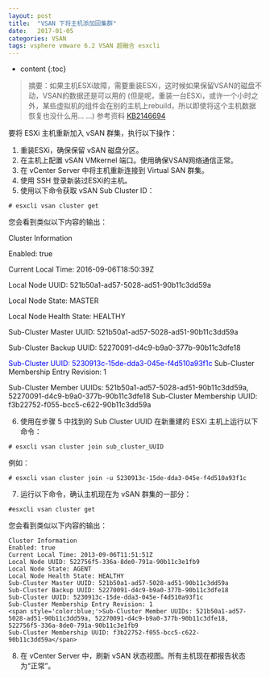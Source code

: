 ```yaml
---
layout: post
title:  "VSAN 下将主机添加回集群"
date:   2017-01-05
categories: VSAN
tags: vsphere vmware 6.2 VSAN 超融合 esxcli
---
```


* content
{:toc}


> 摘要：如果主机ESXi故障，需要重装ESXi，这时候如果保留VSAN的磁盘不动，VSAN的数据还是可以用的 (但是呢，重装一台ESXi，或许一个小时之外，某些虚拟机的组件会在别的主机上rebuild，所以即使将这个主机数据恢复也没什么用... ...)
> 参考资料 [KB2146694](https://kb.vmware.com/selfservice/microsites/search.do?language=en_US&cmd=displayKC&externalId=2146694)  

要将 ESXi 主机重新加入 vSAN 群集，执行以下操作：
1. 重装ESXi，确保保留 vSAN 磁盘分区。
2. 在主机上配置 vSAN VMkernel 端口。使用确保VSAN网络通信正常。
3. 在 vCenter Server 中将主机重新连接到 Virtual SAN 群集。
4. 使用 SSH 登录新装过ESXi的主机。
5. 使用以下命令获取 vSAN Sub Cluster ID：

`# esxcli vsan cluster get`

您会看到类似以下内容的输出：

Cluster Information

Enabled: true

Current Local Time: 2016-09-06T18:50:39Z

Local Node UUID: 521b50a1-ad57-5028-ad51-90b11c3dd59a

Local Node State: MASTER

Local Node Health State: HEALTHY

Sub-Cluster Master UUID: 521b50a1-ad57-5028-ad51-90b11c3dd59a

Sub-Cluster Backup UUID: 52270091-d4c9-b9a0-377b-90b11c3dfe18

<span style='color:blue;'>Sub-Cluster UUID: 5230913c-15de-dda3-045e-f4d510a93f1c</span>
Sub-Cluster Membership Entry Revision: 1

Sub-Cluster Member UUIDs: 521b50a1-ad57-5028-ad51-90b11c3dd59a, 52270091-d4c9-b9a0-377b-90b11c3dfe18
Sub-Cluster Membership UUID: f3b22752-f055-bcc5-c622-90b11c3dd59a


6. 使用在步骤 5 中找到的 Sub Cluster UUID 在新重建的 ESXi 主机上运行以下命令：

`# esxcli vsan cluster join sub_cluster_UUID`

例如：

`# esxcli vsan cluster join -u 5230913c-15de-dda3-045e-f4d510a93f1c`

7. 运行以下命令，确认主机现在为 vSAN 群集的一部分：

`#esxcli vsan cluster get`

您会看到类似以下内容的输出：

	Cluster Information
	Enabled: true
	Current Local Time: 2013-09-06T11:51:51Z
	Local Node UUID: 522756f5-336a-8de0-791a-90b11c3e1fb9
	Local Node State: AGENT
	Local Node Health State: HEALTHY
	Sub-Cluster Master UUID: 521b50a1-ad57-5028-ad51-90b11c3dd59a
	Sub-Cluster Backup UUID: 52270091-d4c9-b9a0-377b-90b11c3dfe18
	Sub-Cluster UUID: 5230913c-15de-dda3-045e-f4d510a93f1c
	Sub-Cluster Membership Entry Revision: 1
	<span style='color:blue;'>Sub-Cluster Member UUIDs: 521b50a1-ad57-5028-ad51-90b11c3dd59a, 52270091-d4c9-b9a0-377b-90b11c3dfe18, 522756f5-336a-8de0-791a-90b11c3e1fb9
	Sub-Cluster Membership UUID: f3b22752-f055-bcc5-c622-90b11c3dd59a</span>

8. 在 vCenter Server 中，刷新 vSAN 状态视图。所有主机现在都报告状态为“正常”。